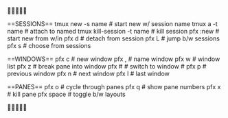 📒📒📒📒📒


==SESSIONS==
tmux new -s name            # start new w/ session name
tmux a -t name              # attach to named
tmux kill-session -t name   # kill session
pfx :new       # start new from w/in
pfx d          # detach from session
pfx L          # jump b/w sessions
pfx s          # choose from sessions


==WINDOWS==
pfx c      # new window
pfx ,      # name window
pfx w      # window list
pfx z      # break pane into window
pfx #      # switch to window #
pfx p      # previous window
pfx n      # next window
pfx l      # last window


==PANES==
pfx o      # cycle through panes
pfx q      # show pane numbers
pfx x      # kill pane
pfx space  # toggle b/w layouts


📒📒📒📒📒
